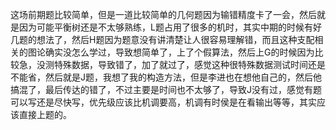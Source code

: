这场前期题比较简单，但是一道比较简单的几何题因为输错精度卡了一会，然后就是因为可能平衡树还是不太够熟练，L题占用了很多的机时，其实中期的时候有好几题的想法了，然后H题因为题意没有讲清楚让人很容易理解错，而且这种支配相关的图论确实没怎么学过，导致想简单了，上了个假算法，然后上G的时候因为比较急，没测特殊数据，导致错了，加了就过了，感觉这种很特殊数据测试时间还是不能省，然后就是J题，我想了我的构造方法，但是李进也在想他自己的，然后他搞混了，最后传达的错了，不过主要是时间也不太够了，导致J没有过，感觉有题可以写还是尽快写，优先级应该比机调要高，机调有时侯是在看输出等等，其实应该直接上题的。